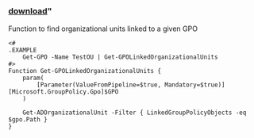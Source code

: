 ﻿---
pid:            6109
parent:         0
children:       
poster:         Eino Tuominen
title:          
date:           2015-11-27 08:04:55
format:         posh
---

# 

### [download](6109.ps1)"

Function to find organizational units linked to a given GPO

```posh
<#
.EXAMPLE  
    Get-GPO -Name TestOU | Get-GPOLinkedOrganizationalUnits
#>
Function Get-GPOLinkedOrganizationalUnits {
    param(
        [Parameter(ValueFromPipeline=$true, Mandatory=$true)][Microsoft.GroupPolicy.Gpo]$GPO
    )

    Get-ADOrganizationalUnit -Filter { LinkedGroupPolicyObjects -eq $gpo.Path }
}
```
